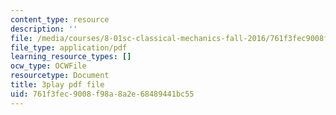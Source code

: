 ```yaml
---
content_type: resource
description: ''
file: /media/courses/8-01sc-classical-mechanics-fall-2016/761f3fec9008f98a8a2e68489441bc55_TvdmaZR6m8Q.pdf
file_type: application/pdf
learning_resource_types: []
ocw_type: OCWFile
resourcetype: Document
title: 3play pdf file
uid: 761f3fec-9008-f98a-8a2e-68489441bc55
---
```

